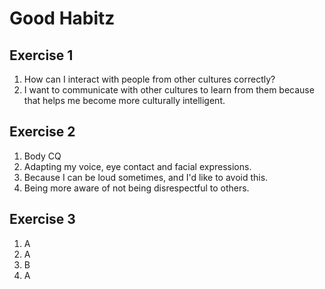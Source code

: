 # Good Habitz 

## Exercise 1

1. How can I interact with people from other cultures correctly?
2. I want to communicate with other cultures to learn from them because that helps me become more culturally intelligent.

## Exercise 2 

1. Body CQ
2. Adapting my voice, eye contact and facial expressions.
3. Because I can be loud sometimes, and I'd like to avoid this.
4. Being more aware of not being disrespectful to others.

## Exercise 3

1. A
2. A
3. B
4. A
